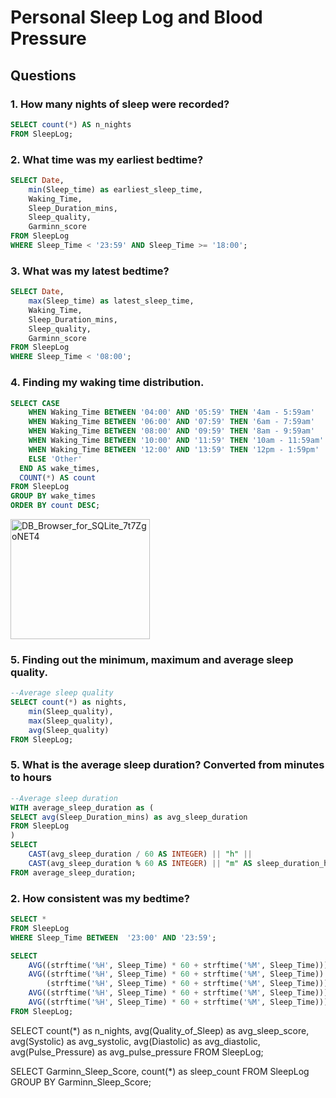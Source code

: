 # Personal Sleep Log and Blood Pressure

## Questions

### 1. How many nights of sleep were recorded?
````sql
SELECT count(*) AS n_nights
FROM SleepLog;
````

### 2. What time was my earliest bedtime? 
````sql
SELECT Date,
	min(Sleep_time) as earliest_sleep_time,
	Waking_Time,
	Sleep_Duration_mins,
	Sleep_quality,
	Garminn_score
FROM SleepLog
WHERE Sleep_Time < '23:59' AND Sleep_Time >= '18:00';
````

### 3. What was my latest bedtime?
````sql
SELECT Date,
	max(Sleep_time) as latest_sleep_time,
	Waking_Time,
	Sleep_Duration_mins,
	Sleep_quality,
	Garminn_score
FROM SleepLog
WHERE Sleep_Time < '08:00';
````

### 4. Finding my waking time distribution.
````sql
SELECT CASE
    WHEN Waking_Time BETWEEN '04:00' AND '05:59' THEN '4am - 5:59am'
    WHEN Waking_Time BETWEEN '06:00' AND '07:59' THEN '6am - 7:59am'
    WHEN Waking_Time BETWEEN '08:00' AND '09:59' THEN '8am - 9:59am'
    WHEN Waking_Time BETWEEN '10:00' AND '11:59' THEN '10am - 11:59am'
    WHEN Waking_Time BETWEEN '12:00' AND '13:59' THEN '12pm - 1:59pm'
    ELSE 'Other' 
  END AS wake_times,
  COUNT(*) AS count
FROM SleepLog
GROUP BY wake_times
ORDER BY count DESC;
````
<img width="223" height="192" alt="DB_Browser_for_SQLite_7t7ZgoNET4" src="https://github.com/user-attachments/assets/4f54983b-b311-4154-b290-97c421192815" />

### 5. Finding out the minimum, maximum and average sleep quality.
````sql
--Average sleep quality
SELECT count(*) as nights,
	min(Sleep_quality),
	max(Sleep_quality),
	avg(Sleep_quality)
FROM SleepLog;
````




### 5. What is the average sleep duration? Converted from minutes to hours

````sql
--Average sleep duration
WITH average_sleep_duration as (
SELECT avg(Sleep_Duration_mins) as avg_sleep_duration
FROM SleepLog
)
SELECT 
	CAST(avg_sleep_duration / 60 AS INTEGER) || "h" ||
	CAST(avg_sleep_duration % 60 AS INTEGER) || "m" AS sleep_duration_hrs
FROM average_sleep_duration;
````



### 2. How consistent was my bedtime?


````sql
SELECT *
FROM SleepLog
WHERE Sleep_Time BETWEEN  '23:00' AND '23:59';

SELECT
    AVG((strftime('%H', Sleep_Time) * 60 + strftime('%M', Sleep_Time))) AS avg_time,
    AVG((strftime('%H', Sleep_Time) * 60 + strftime('%M', Sleep_Time)) *
        (strftime('%H', Sleep_Time) * 60 + strftime('%M', Sleep_Time))) -
    AVG((strftime('%H', Sleep_Time) * 60 + strftime('%M', Sleep_Time))) *
    AVG((strftime('%H', Sleep_Time) * 60 + strftime('%M', Sleep_Time))) AS variance_time
FROM SleepLog;
````

SELECT count(*) as n_nights,
	avg(Quality_of_Sleep) as avg_sleep_score,
	avg(Systolic) as avg_systolic,
	avg(Diastolic) as avg_diastolic,
	avg(Pulse_Pressure) as avg_pulse_pressure
FROM SleepLog;


SELECT Garminn_Sleep_Score,
	count(*) as sleep_count
FROM SleepLog
GROUP BY Garminn_Sleep_Score;





